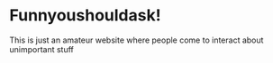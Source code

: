 <!DOCTYPE html>
<html lang="en">
<head>
<meta charset="utf-8">
	<title>Funnyoushouldask!</title>
</head>
<h1>Funnyoushouldask!</h1>
<p>This is just an amateur website where people come to interact about unimportant stuff</p>
<body>

</body>
</html>


